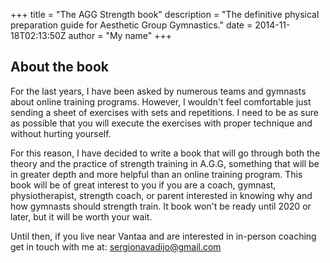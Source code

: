 +++
title = "The AGG Strength book"
description = "The definitive physical preparation guide for Aesthetic Group Gymnastics."
date = 2014-11-18T02:13:50Z
author = "My name"
+++

## About the book

For the last years, I have been asked by numerous teams and gymnasts about online training programs. However, I wouldn't feel comfortable just sending a sheet of exercises with sets and repetitions. I need to be as sure as possible that you will execute the exercises with proper technique and without hurting yourself.

For this reason, I have decided to write a book that will go through both the theory and the practice of strength training in A.G.G, something that will be in greater depth and more helpful than an online training program. 
This book will be of great interest to you if you are a coach, gymnast, physiotherapist, strength coach, or parent interested in knowing why and how gymnasts should strength train. 
It book won't be ready until 2020 or later, but it will be worth your wait. 

Until then, if you live near Vantaa and are interested in in-person coaching get in touch with me at: <sergionavadijo@gmail.com>

